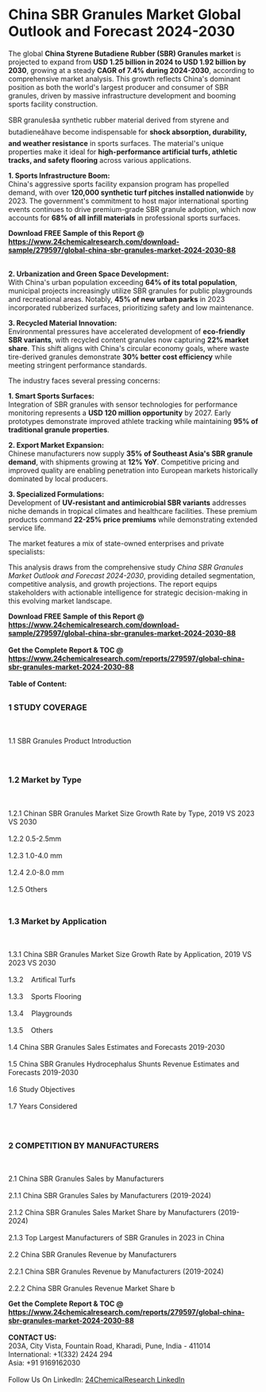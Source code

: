 <h1>China SBR Granules Market Global Outlook and Forecast 2024-2030</h1><p>The global <strong>China Styrene Butadiene Rubber (SBR) Granules market</strong> is projected to expand from <strong>USD 1.25 billion in 2024 to USD 1.92 billion by 2030</strong>, growing at a steady <strong>CAGR of 7.4% during 2024-2030</strong>, according to comprehensive market analysis. This growth reflects China's dominant position as both the world's largest producer and consumer of SBR granules, driven by massive infrastructure development and booming sports facility construction.</p><p>SBR granulesâa synthetic rubber material derived from styrene and butadieneâhave become indispensable for <strong>shock absorption, durability, and weather resistance</strong> in sports surfaces. The material's unique properties make it ideal for <strong>high-performance artificial turfs, athletic tracks, and safety flooring</strong> across various applications.</p><p><strong>1. Sports Infrastructure Boom:</strong><br>
China's aggressive sports facility expansion program has propelled demand, with over <strong>120,000 synthetic turf pitches installed nationwide</strong> by 2023. The government's commitment to host major international sporting events continues to drive premium-grade SBR granule adoption, which now accounts for <strong>68% of all infill materials</strong> in professional sports surfaces.</p><div><b>Download FREE Sample of this Report @ 
            <a href="https://www.24chemicalresearch.com/download-sample/279597/global-china-sbr-granules-market-2024-2030-88">
            https://www.24chemicalresearch.com/download-sample/279597/global-china-sbr-granules-market-2024-2030-88</a></b></div><br><p><strong>2. Urbanization and Green Space Development:</strong><br>
With China's urban population exceeding <strong>64% of its total population</strong>, municipal projects increasingly utilize SBR granules for public playgrounds and recreational areas. Notably, <strong>45% of new urban parks</strong> in 2023 incorporated rubberized surfaces, prioritizing safety and low maintenance.</p><p><strong>3. Recycled Material Innovation:</strong><br>
Environmental pressures have accelerated development of <strong>eco-friendly SBR variants</strong>, with recycled content granules now capturing <strong>22% market share</strong>. This shift aligns with China's circular economy goals, where waste tire-derived granules demonstrate <strong>30% better cost efficiency</strong> while meeting stringent performance standards.</p><p>The industry faces several pressing concerns:</p><p><strong>1. Smart Sports Surfaces:</strong><br>
Integration of SBR granules with sensor technologies for performance monitoring represents a <strong>USD 120 million opportunity</strong> by 2027. Early prototypes demonstrate improved athlete tracking while maintaining <strong>95% of traditional granule properties</strong>.</p><p><strong>2. Export Market Expansion:</strong><br>
Chinese manufacturers now supply <strong>35% of Southeast Asia's SBR granule demand</strong>, with shipments growing at <strong>12% YoY</strong>. Competitive pricing and improved quality are enabling penetration into European markets historically dominated by local producers.</p><p><strong>3. Specialized Formulations:</strong><br>
Development of <strong>UV-resistant and antimicrobial SBR variants</strong> addresses niche demands in tropical climates and healthcare facilities. These premium products command <strong>22-25% price premiums</strong> while demonstrating extended service life.</p><p>The market features a mix of state-owned enterprises and private specialists:</p><p>This analysis draws from the comprehensive study <em>China SBR Granules Market Outlook and Forecast 2024-2030</em>, providing detailed segmentation, competitive analysis, and growth projections. The report equips stakeholders with actionable intelligence for strategic decision-making in this evolving market landscape.</p><div><b>Download FREE Sample of this Report @ 
            <a href="https://www.24chemicalresearch.com/download-sample/279597/global-china-sbr-granules-market-2024-2030-88">
            https://www.24chemicalresearch.com/download-sample/279597/global-china-sbr-granules-market-2024-2030-88</a></b></div><br><div><b>Get the Complete Report & TOC @ 
            <a href="https://www.24chemicalresearch.com/reports/279597/global-china-sbr-granules-market-2024-2030-88">
            https://www.24chemicalresearch.com/reports/279597/global-china-sbr-granules-market-2024-2030-88</a></b></div><br>
            <b>Table of Content:</b><p><h2><span style="font-size:16px"><strong>1 STUDY COVERAGE</strong></span></h2><br />
<p>1.1 SBR Granules Product Introduction</p><br />
<h2><span style="font-size:16px"><strong>1.2 Market by Type</strong></span></h2><br />
<p>1.2.1 Chinan SBR Granules Market Size Growth Rate by Type, 2019 VS 2023 VS 2030<br /><br />
1.2.2 0.5-2.5mm&nbsp;&nbsp; &nbsp;<br /><br />
1.2.3 1.0-4.0 mm<br /><br />
1.2.4 2.0-8.0 mm<br /><br />
1.2.5 Others<br /><br />
<h2><span style="font-size:16px"><strong>1.3 Market by Application</strong></span></h2><br />
<p>1.3.1 China SBR Granules Market Size Growth Rate by Application, 2019 VS 2023 VS 2030<br /><br />
1.3.2&nbsp;&nbsp; &nbsp;Artifical Turfs<br /><br />
1.3.3&nbsp;&nbsp; &nbsp;Sports Flooring<br /><br />
1.3.4&nbsp;&nbsp; &nbsp;Playgrounds<br /><br />
1.3.5&nbsp;&nbsp; &nbsp;Others<br /><br />
1.4 China SBR Granules Sales Estimates and Forecasts 2019-2030<br /><br />
1.5 China SBR Granules Hydrocephalus Shunts Revenue Estimates and Forecasts 2019-2030<br /><br />
1.6 Study Objectives<br /><br />
1.7 Years Considered</p><br />
<h2><span style="font-size:16px"><strong>2 COMPETITION BY MANUFACTURERS</strong></span></h2><br />
<p>2.1 China SBR Granules Sales by Manufacturers<br /><br />
2.1.1 China SBR Granules Sales by Manufacturers (2019-2024)<br /><br />
2.1.2 China SBR Granules Sales Market Share by Manufacturers (2019-2024)<br /><br />
2.1.3 Top Largest Manufacturers of SBR Granules in 2023 in China<br /><br />
2.2 China SBR Granules Revenue by Manufacturers<br /><br />
2.2.1 China SBR Granules Revenue by Manufacturers (2019-2024)<br /><br />
2.2.2 China SBR Granules Revenue Market Share b</p><div><b>Get the Complete Report & TOC @ 
            <a href="https://www.24chemicalresearch.com/reports/279597/global-china-sbr-granules-market-2024-2030-88">
            https://www.24chemicalresearch.com/reports/279597/global-china-sbr-granules-market-2024-2030-88</a></b></div><br><b>CONTACT US:</b><br>
            203A, City Vista, Fountain Road, Kharadi, Pune, India - 411014<br>
            International: +1(332) 2424 294<br>
            Asia: +91 9169162030 <br><br>
            Follow Us On LinkedIn: <a href="https://www.linkedin.com/company/24chemicalresearch/">24ChemicalResearch LinkedIn</a>